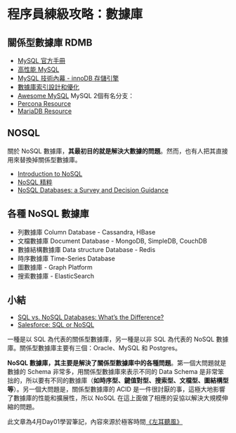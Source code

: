 # 程序員練級攻略：數據庫

## 關係型數據庫 RDMB

- [MySQL 官方手冊](https://dev.mysql.com/doc/)
- [高性能 MySQL](https://book.douban.com/subject/23008813/)
- [MySQL 技術內幕 - innoDB 存儲引擎](https://book.douban.com/subject/24708143/)
- [數據庫索引設計和優化](https://book.douban.com/subject/26419771/)
- [Awesome MySQL](https://shlomi-noach.github.io/awesome-mysql/)
MySQL 2個有名分支：
- [Percona Resource](https://www.percona.com/resources)
- [MariaDB Resource](https://mariadb.com/resources/)

## NOSQL
關於 NoSQL 數據庫，**其最初目的就是解決大數據的問題**。然而，也有人把其直接用來替換掉關係型數據庫。

- [Introduction to NoSQL](https://youtu.be/qI_g07C_Q5I)
- [NoSQL 精粹](https://book.douban.com/subject/25662138/)
- [NoSQL Databases: a Survey and Decision Guidance](https://medium.baqend.com/nosql-databases-a-survey-and-decision-guidance-ea7823a822d#.nhzop4d23)

## 各種 NoSQL 數據庫

- 列數據庫 Column Database - Cassandra, HBase
- 文檔數據庫 Document Database - MongoDB, SimpleDB, CouchDB
- 數據結構數據庫 Data structure Database - Redis
- 時序數據庫 Time-Series Database
- 圖數據庫 - Graph Platform
- 搜索數據庫 - ElasticSearch

## 小結

- [SQL vs. NoSQL Databases: What’s the Difference?](https://www.upwork.com/resources/nosql-vs-sql)
- [Salesforce: SQL or NoSQL](https://engineering.salesforce.com/sql-or-nosql-9eaf1d92545b/)

一種是以 SQL 為代表的關係型數據庫，另一種是以非 SQL 為代表的 NoSQL 數據庫。關係型數據庫主要有三個：Oracle、MySQL 和 Postgres。

**NoSQL 數據庫，其主要是解決了關係型數據庫中的各種問題**。第一個大問題就是數據的 Schema 非常多，用關係型數據庫來表示不同的 Data Schema 是非常笨拙的，所以要有不同的數據庫（**如時序型、鍵值對型、搜索型、文檔型、圖結構型等**）。另一個大問題是，關係型數據庫的 ACID 是一件很討厭的事，這極大地影響了數據庫的性能和擴展性，所以 NoSQL 在這上面做了相應的妥協以解決大規模伸縮的問題。

此文章為4月Day01學習筆記，內容來源於極客時間[《左耳聽風》](https://time.geekbang.org/column/article/10301)